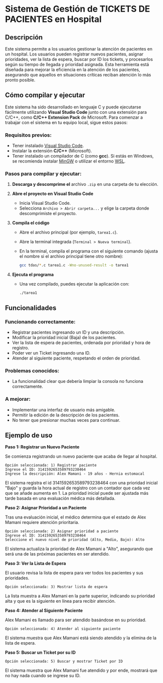 # Sistema de Gestión de TICKETS DE PACIENTES en Hospital

## Descripción

Este sistema permite a los usuarios gestionar la atención de pacientes en un hospital. Los usuarios pueden registrar nuevos pacientes, asignar prioridades, ver la lista de espera, buscar por ID los tickets, y procesarlos según su tiempo de llegada y prioridad asignada. Esta herramienta está diseñada para mejorar la eficiencia en la atención de los pacientes, asegurando que aquellos en situaciones críticas reciban atención lo más pronto posible.

## Cómo compilar y ejecutar

Este sistema ha sido desarrollado en lenguaje C y puede ejecutarse fácilmente utilizando **Visual Studio Code** junto con una extensión para C/C++, como **C/C++ Extension Pack** de Microsoft. Para comenzar a trabajar con el sistema en tu equipo local, sigue estos pasos:

### Requisitos previos:

- Tener instalado [Visual Studio Code](https://code.visualstudio.com/).
- Instalar la extensión **C/C++** (Microsoft).
- Tener instalado un compilador de C (como **gcc**). Si estás en Windows, se recomienda instalar [MinGW](https://www.mingw-w64.org/) o utilizar el entorno [WSL](https://learn.microsoft.com/en-us/windows/wsl/).

### Pasos para compilar y ejecutar:

1. **Descarga y descomprime el** archivo `.zip` en una carpeta de tu elección.
2. **Abre el proyecto en Visual Studio Code**
    - Inicia Visual Studio Code.
    - Selecciona `Archivo > Abrir carpeta...` y elige la carpeta donde descomprimiste el proyecto.
3. **Compila el código**
    - Abre el archivo principal (por ejemplo, `tarea1.c`).
    - Abre la terminal integrada (`Terminal > Nueva terminal`).
    - En la terminal, compila el programa con el siguiente comando (ajusta el nombre si el archivo principal tiene otro nombre):
        
        ```bash
        gcc tdas/*.c tarea1.c -Wno-unused-result -o tarea1
        ```
        
4. **Ejecuta el programa**
    - Una vez compilado, puedes ejecutar la aplicación con:
        
        ```
        ./tarea1
        ```
        

## Funcionalidades

### Funcionando correctamente:

- Registrar pacientes ingresando un ID y una descripción.
- Modificar la prioridad inicial (Baja) de los pacientes.
- Ver la lista de espera de pacientes, ordenada por prioridad y hora de registro.
- Poder ver un Ticket ingresando una ID.
- Atender al siguiente paciente, respetando el orden de prioridad.

### Problemas conocidos:

- La funcionalidad clear que debería limpiar la consola no funciona correctamente.

### A mejorar:

- Implementar una interfaz de usuario más amigable.
- Permitir la edición de la descripción de los pacientes.
- No tener que presionar muchas veces para continuar.

## Ejemplo de uso

**Paso 1: Registrar un Nuevo Paciente**

Se comienza registrando un nuevo paciente que acaba de llegar al hospital.

```
Opción seleccionada: 1) Registrar paciente
Ingrese el ID: 3141592653589793238464
Ingrese la descripción: Alex Mamani - 19 años - Hernia estomacal
```

El sistema registra el id 3141592653589793238464 con una prioridad inicial "Bajo" y guarda la hora actual de registro con un contador que cada vez que se añade aumenta en 1. La prioridad inicial puede ser ajustada más tarde basada en una evaluación médica más detallada.

**Paso 2: Asignar Prioridad a un Paciente**

Tras una evaluación inicial, el médico determina que el estado de Alex Mamani requiere atención prioritaria.

```
Opción seleccionada: 2) Asignar prioridad a paciente
Ingrese el ID: 3141592653589793238464
Seleccione el nuevo nivel de prioridad (Alto, Medio, Bajo): Alto
```

El sistema actualiza la prioridad de Alex Mamani a "Alto", asegurando que será una de las próximas pacientes en ser atendido.

**Paso 3: Ver la Lista de Espera**

El usuario revisa la lista de espera para ver todos los pacientes y sus prioridades.

```
Opción seleccionada: 3) Mostrar lista de espera
```

La lista muestra a Alex Mamani en la parte superior, indicando su prioridad alta y que es la siguiente en línea para recibir atención.

**Paso 4: Atender al Siguiente Paciente**

Alex Mamani es llamado para ser atendido basándose en su prioridad.

```
Opción seleccionada: 4) Atender al siguiente paciente
```

El sistema muestra que Alex Mamani está siendo atendido y la elimina de la lista de espera.

**Paso 5: Buscar un Ticket por su ID**

```
Opción seleccionada: 5) Buscar y mostrar Ticket por ID
```

El sistema muestra que Alex Mamani fue atendido y por ende, mostrará que no hay nada cuando se ingrese su ID.